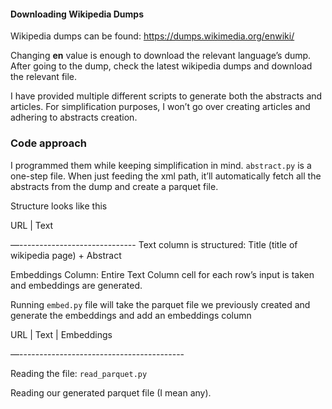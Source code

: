 #### Downloading Wikipedia Dumps
Wikipedia dumps can be found: https://dumps.wikimedia.org/enwiki/

Changing **en** value is enough to download the relevant language’s dump. After going to the dump, check the latest wikipedia dumps and download the relevant file. 

I have provided multiple different scripts to generate both the abstracts and articles. For simplification purposes, I won’t go over creating articles and adhering to abstracts creation. 

### Code approach
I programmed them while keeping simplification in mind. ```abstract.py``` is a one-step file. When just feeding the xml path, it’ll automatically fetch all the abstracts from the dump and create a parquet file. 

Structure looks like this

URL | Text 

—-----------------------------
Text column is structured: Title (title of wikipedia page) + Abstract

Embeddings Column: Entire Text Column cell for each row’s input is taken and embeddings are generated. 

Running ```embed.py``` file will take the parquet file we previously created and generate the embeddings and add an embeddings column

URL | Text | Embeddings

—-----------------------------------------

Reading the file: ```read_parquet.py``` 

Reading our generated parquet file (I mean any). 
